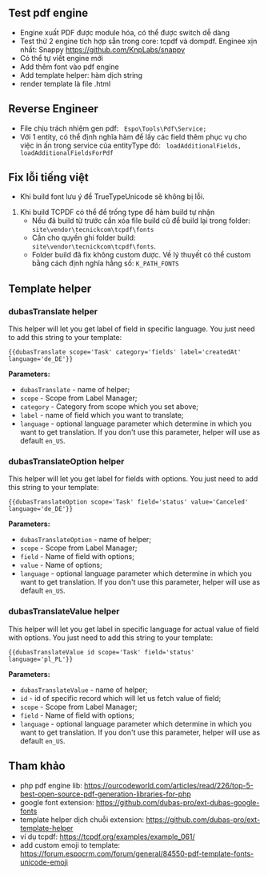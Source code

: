## Test pdf engine

- Engine xuất PDF được module hóa, có thể được switch dễ dàng
- Test thử 2 engine tích hợp sẵn trong core: tcpdf và dompdf. Enginee xịn nhất: Snappy https://github.com/KnpLabs/snappy
- Có thể tự viết engine mới
- Add thêm font vào pdf engine
- Add template helper: hàm dịch string
- render template là file .html

## Reverse Engineer
- File chịu trách nhiệm gen pdf: `  Espo\Tools\Pdf\Service; `
- Với 1 entity, có thể định nghĩa hàm để lấy các field thêm phục vụ cho việc in ấn trong service của entityType đó:  ` loadAdditionalFields,   loadAdditionalFieldsForPdf`

## Fix lỗi tiếng việt
- Khi build font lưu ý  để TrueTypeUnicode sẽ không bị lỗi. 
1. Khi build TCPDF có thể để trống type để hàm build tự nhận
    - Nếu đã build từ trước cần xóa file build cũ để build lại trong folder: ` site\vendor\tecnickcom\tcpdf\fonts `
    - Cần cho quyền ghi folder build: ` site\vendor\tecnickcom\tcpdf\fonts `.
    - Folder build đã fix không custom được. Về lý thuyết có thể custom bằng cách định nghĩa hằng số: ` K_PATH_FONTS `

## Template helper
### dubasTranslate helper
This helper will let you get label of field in specific language.
You just need to add this string to your template:

`{{dubasTranslate scope='Task' category='fields' label='createdAt' language='de_DE'}}`

**Parameters:**
+ `dubasTranslate` - name of helper;
+ `scope` - Scope from Label Manager;
+ `category` - Category from scope which you set above;
+ `label` - name of field which you want to translate;
+ `language` - optional language parameter which determine in which you want to get translation. If you don't use this parameter, helper will use as default `en_US`.

### dubasTranslateOption helper
This helper will let you get label for fields with options.
You just need to add this string to your template:

`{{dubasTranslateOption scope='Task' field='status' value='Canceled' language='de_DE'}}`

**Parameters:**
+ `dubasTranslateOption` - name of helper;
+ `scope` - Scope from Label Manager;
+ `field` - Name of field with options;
+ `value` - Name of options; 
+ `language` - optional language parameter which determine in which you want to get translation. If you don't use this parameter, helper will use as default `en_US`.

### dubasTranslateValue helper
This helper will let you get label in specific language for actual value of field with options.
You just need to add this string to your template:

`{{dubasTranslateValue id scope='Task' field='status' language='pl_PL'}}`

**Parameters:**
+ `dubasTranslateValue` - name of helper;
+ `id` - id of specific record which will let us fetch value of field;
+ `scope` - Scope from Label Manager;
+ `field` - Name of field with options;
+ `language` - optional language parameter which determine in which you want to get translation. If you don't use this parameter, helper will use as default `en_US`.


## Tham khảo
- php pdf engine lib: https://ourcodeworld.com/articles/read/226/top-5-best-open-source-pdf-generation-libraries-for-php
- google font extension: https://github.com/dubas-pro/ext-dubas-google-fonts
- template helper dịch chuỗi extension: https://github.com/dubas-pro/ext-template-helper
- ví dụ tcpdf: https://tcpdf.org/examples/example_061/
- add custom emoji to template: https://forum.espocrm.com/forum/general/84550-pdf-template-fonts-unicode-emoji